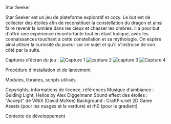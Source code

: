 Star Seeker 

Star Seeker est un jeu de plateforme exploratif et cozy. Le but est de collecter des étoiles afin de reconstituer la constellation du dragon et ainsi faire revenir la lumière dans les cieux et chasser les ombres. Il a pour but d'offrir une expérience réconfortante tout en étant ludique, avec les connaissances touchant à cette constellation et sa mythologie. On espère ainsi attiser la curiosité du joueur sur ce sujet et qu'il s'instruise de son côté par la suite.

Captures d'écran du jeu : 
![Capture 1 ](https://github.com/user-attachments/assets/5ffb0b8e-d334-4da3-b2b7-05a326f2ec7d)
![capture 2](https://github.com/user-attachments/assets/7ddea48c-5ec3-42e2-8eae-26a2b9449a8e)
![capture 3](https://github.com/user-attachments/assets/3a167e32-9a36-4435-a2ab-2ec8d50eefb2)
![Capture 4](https://github.com/user-attachments/assets/c73419bc-d003-4002-a2c9-e0f48f06ba80)

Procédure d'installation et de lancement

Modules, libraires, scripts utilisés

Copyrights, informations de licence, références
Musique d'ambiance : Guiding Light, Helios by Alex Diggelmann
Sound effect des étoiles : "Accept" de ViRiX (David McKee)
Background : CraftPix.net 2D Game Assets (pour les nuages et la verdure) et rh0 (pour le gradient)

Contexte de développement

